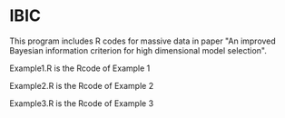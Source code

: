 # IBIC

This program includes R codes for massive data in paper "An improved Bayesian information criterion for high dimensional model selection".


Example1.R is the Rcode of Example 1

Example2.R is the Rcode of Example 2

Example3.R is the Rcode of Example 3
